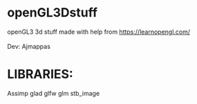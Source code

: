 # openGL3Dstuff
openGL3 3d stuff made with help from https://learnopengl.com/<br />
<br />
Dev: Ajmappas

# LIBRARIES: 
  Assimp
  glad
  glfw
  glm
  stb_image
